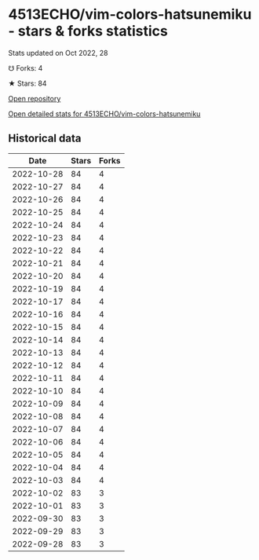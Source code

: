 # 4513ECHO/vim-colors-hatsunemiku - stars & forks statistics

Stats updated on Oct 2022, 28

☋ Forks: 4

★ Stars: 84

[Open repository](https://github.com/4513ECHO/vim-colors-hatsunemiku)

[Open detailed stats for 4513ECHO/vim-colors-hatsunemiku](https://reviewgithub.com/rep/4513ECHO/vim-colors-hatsunemiku)

## Historical data
| Date | Stars | Forks |
|------|-------|-------|
| 2022-10-28 | 84 | 4 | 
| 2022-10-27 | 84 | 4 | 
| 2022-10-26 | 84 | 4 | 
| 2022-10-25 | 84 | 4 | 
| 2022-10-24 | 84 | 4 | 
| 2022-10-23 | 84 | 4 | 
| 2022-10-22 | 84 | 4 | 
| 2022-10-21 | 84 | 4 | 
| 2022-10-20 | 84 | 4 | 
| 2022-10-19 | 84 | 4 | 
| 2022-10-17 | 84 | 4 | 
| 2022-10-16 | 84 | 4 | 
| 2022-10-15 | 84 | 4 | 
| 2022-10-14 | 84 | 4 | 
| 2022-10-13 | 84 | 4 | 
| 2022-10-12 | 84 | 4 | 
| 2022-10-11 | 84 | 4 | 
| 2022-10-10 | 84 | 4 | 
| 2022-10-09 | 84 | 4 | 
| 2022-10-08 | 84 | 4 | 
| 2022-10-07 | 84 | 4 | 
| 2022-10-06 | 84 | 4 | 
| 2022-10-05 | 84 | 4 | 
| 2022-10-04 | 84 | 4 | 
| 2022-10-03 | 84 | 4 | 
| 2022-10-02 | 83 | 3 | 
| 2022-10-01 | 83 | 3 | 
| 2022-09-30 | 83 | 3 | 
| 2022-09-29 | 83 | 3 | 
| 2022-09-28 | 83 | 3 | 

